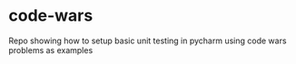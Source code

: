 # code-wars
Repo showing how to setup basic unit testing in pycharm using code wars problems as examples

